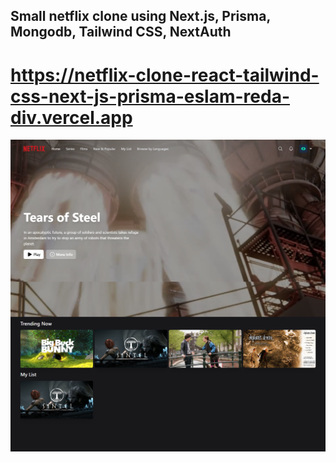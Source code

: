## Small netflix clone using Next.js, Prisma, Mongodb, Tailwind CSS, NextAuth

# https://netflix-clone-react-tailwind-css-next-js-prisma-eslam-reda-div.vercel.app

![Image](./screencapture.png)
